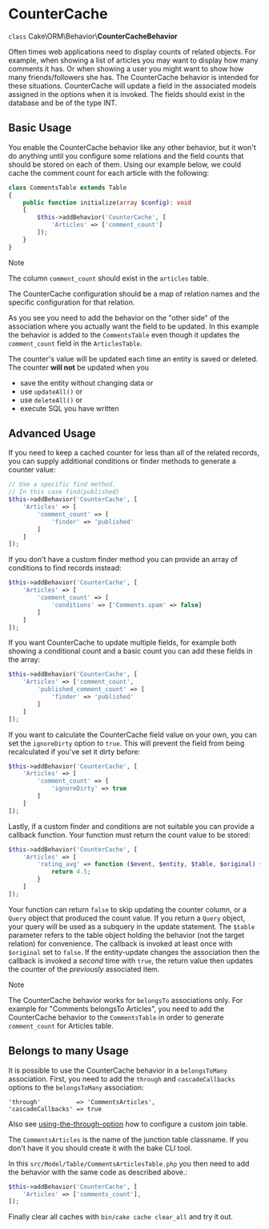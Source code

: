 # CounterCache

`class` Cake\\ORM\\Behavior\\**CounterCacheBehavior**

Often times web applications need to display counts of related objects. For
example, when showing a list of articles you may want to display how many
comments it has. Or when showing a user you might want to show how many
friends/followers she has. The CounterCache behavior is intended for these
situations. CounterCache will update a field in the associated models assigned
in the options when it is invoked. The fields should exist in the database and
be of the type INT.

## Basic Usage

You enable the CounterCache behavior like any other behavior, but it won't do
anything until you configure some relations and the field counts that should be
stored on each of them. Using our example below, we could cache the comment
count for each article with the following:

``` php
class CommentsTable extends Table
{
    public function initialize(array $config): void
    {
        $this->addBehavior('CounterCache', [
            'Articles' => ['comment_count']
        ]);
    }
}
```

> [!NOTE]
> The column `comment_count` should exist in the `articles` table.

The CounterCache configuration should be a map of relation names and the
specific configuration for that relation.

As you see you need to add the behavior on the "other side" of the association
where you actually want the field to be updated. In this example the behavior
is added to the `CommentsTable` even though it updates the `comment_count`
field in the `ArticlesTable`.

The counter's value will be updated each time an entity is saved or deleted.
The counter **will not** be updated when you

- save the entity without changing data or
- use `updateAll()` or
- use `deleteAll()` or
- execute SQL you have written

## Advanced Usage

If you need to keep a cached counter for less than all of the related records,
you can supply additional conditions or finder methods to generate a
counter value:

``` php
// Use a specific find method.
// In this case find(published)
$this->addBehavior('CounterCache', [
    'Articles' => [
        'comment_count' => [
            'finder' => 'published'
        ]
    ]
]);
```

If you don't have a custom finder method you can provide an array of conditions
to find records instead:

``` php
$this->addBehavior('CounterCache', [
    'Articles' => [
        'comment_count' => [
            'conditions' => ['Comments.spam' => false]
        ]
    ]
]);
```

If you want CounterCache to update multiple fields, for example both showing a
conditional count and a basic count you can add these fields in the array:

``` php
$this->addBehavior('CounterCache', [
    'Articles' => ['comment_count',
        'published_comment_count' => [
            'finder' => 'published'
        ]
    ]
]);
```

If you want to calculate the CounterCache field value on your own, you can set
the `ignoreDirty` option to `true`.
This will prevent the field from being recalculated if you've set it dirty
before:

``` php
$this->addBehavior('CounterCache', [
    'Articles' => [
        'comment_count' => [
            'ignoreDirty' => true
        ]
    ]
]);
```

Lastly, if a custom finder and conditions are not suitable you can provide
a callback function. Your function must return the count value to be stored:

``` php
$this->addBehavior('CounterCache', [
    'Articles' => [
        'rating_avg' => function ($event, $entity, $table, $original) {
            return 4.5;
        }
    ]
]);
```

Your function can return `false` to skip updating the counter column, or
a `Query` object that produced the count value. If you return a `Query`
object, your query will be used as a subquery in the update statement. The
`$table` parameter refers to the table object holding the behavior (not the
target relation) for convenience. The callback is invoked at least once with
`$original` set to `false`. If the entity-update changes the association
then the callback is invoked a *second* time with `true`, the return value
then updates the counter of the *previously* associated item.

> [!NOTE]
> The CounterCache behavior works for `belongsTo` associations only. For
> example for "Comments belongsTo Articles", you need to add the CounterCache
> behavior to the `CommentsTable` in order to generate `comment_count` for
> Articles table.

## Belongs to many Usage

It is possible to use the CounterCache behavior in a `belongsToMany` association.
First, you need to add the `through` and `cascadeCallbacks` options to the
`belongsToMany` association:

    'through'          => 'CommentsArticles',
    'cascadeCallbacks' => true

Also see [using-the-through-option](#using-the-through-option) how to configure a custom join table.

The `CommentsArticles` is the name of the junction table classname.
If you don't have it you should create it with the bake CLI tool.

In this `src/Model/Table/CommentsArticlesTable.php` you then need to add the behavior
with the same code as described above.:

``` php
$this->addBehavior('CounterCache', [
    'Articles' => ['comments_count'],
]);
```

Finally clear all caches with `bin/cake cache clear_all` and try it out.
